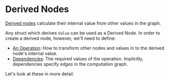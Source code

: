 # Derived Nodes

[Derived nodes](https://docs.rs/depends/latest/depends/struct.DerivedNode.html) calculate their internal value from other values in the graph.

Any struct which derives `Value` can be used as a Derived Node. In order to create a derived node, however, we'll need to define:

- [An Operation](./operations.md): How to transform other nodes and values in to the derived node's internal value.
- [Dependencies](./dependencies.md): The required values of the operation. Implicitly, dependencies specify _edges_ in the computation graph.

Let's look at these in more detail.
